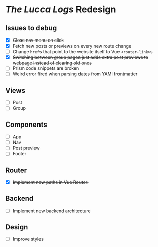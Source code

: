 # _The Lucca Logs_ Redesign

## Issues to debug

- [X] ~~Close nav menu on click~~
- [X] Fetch new posts or previews on every new route change
- [ ] Change `href`s that point to the website itself to Vue `<router-link>`s
- [X] ~~Switching between group pages just adds extra post previews to webpage instead of clearing old ones~~
- [ ] Prism code snippets are broken
- [ ] Weird error fired when parsing dates from YAMl frontmatter

## Views
- [ ] Post
- [ ] Group

## Components

- [ ] App
- [ ] Nav
- [ ] Post preview
- [ ] Footer

## Router

- [X] ~~Implement new paths in Vue Router:~~

## Backend

- [ ] Implement new backend architecture

## Design

- [ ] Improve styles